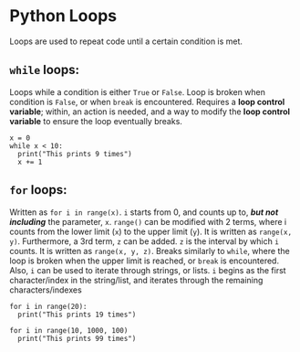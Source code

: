 # Python Loops
  Loops are used to repeat code until a certain condition is met.
## `while` loops:
  Loops while a condition is either `True` or `False`. Loop is broken when condition is `False`, or when `break` is encountered. Requires a **loop control variable**; within, an action is needed, and a way to modify the **loop control variable** to ensure the loop eventually breaks.
  ```
  x = 0
  while x < 10:
    print("This prints 9 times")
    x += 1
```
  
## `for` loops:
  Written as `for i in range(x)`. `i` starts from 0, and counts up to, ***but not including*** the parameter, `x`. `range()` can be modified with 2 terms, where i counts from the lower limit (`x`) to the upper limit (`y`). It is written as `range(x, y)`. Furthermore, a 3rd term, `z` can be added. `z` is the interval by which `i` counts. It is written as `range(x, y, z)`.
  Breaks similarly to `while`, where the loop is broken when the upper limit is reached, or `break` is encountered.
  Also, `i` can be used to iterate through strings, or lists. `i` begins as the first character/index in the string/list, and iterates through the remaining characters/indexes
  ```
  for i in range(20):
    print("This prints 19 times")

  for i in range(10, 1000, 100)
    print("This prints 99 times")
```
